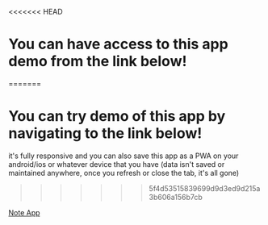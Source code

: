 <<<<<<< HEAD
# You can have access to this app demo from the link below!
=======
# You can try demo of this app by navigating to the link below!

it's fully responsive and you can also save this app as a PWA on your android/ios or whatever device that you have
(data isn't saved or maintained anywhere, once you refresh or close the tab, it's all gone)
>>>>>>> 5f4d53515839699d9d3ed9d215a3b606a156b7cb

[Note App](https://note.aminrezaeizadeh.ir/)
